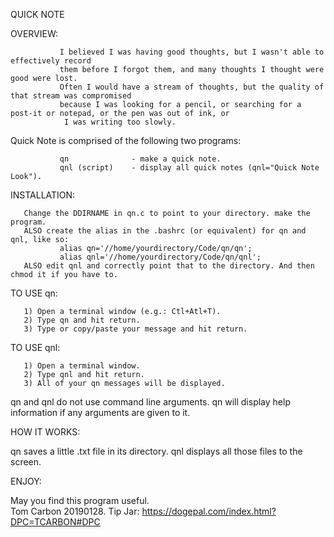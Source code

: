  QUICK NOTE

 OVERVIEW:

               I believed I was having good thoughts, but I wasn't able to effectively record
               them before I forgot them, and many thoughts I thought were good were lost. 
               Often I would have a stream of thoughts, but the quality of that stream was compromised
               because I was looking for a pencil, or searching for a post-it or notepad, or the pen was out of ink, or
                I was writing too slowly.

 Quick Note is comprised of the following two programs:
 
               qn              - make a quick note.
               qnl (script)    - display all quick notes (qnl="Quick Note Look").
        
 INSTALLATION: 
 
       Change the DDIRNAME in qn.c to point to your directory. make the program.
       ALSO create the alias in the .bashrc (or equivalent) for qn and qnl, like so:
               alias qn='//home/yourdirectory/Code/qn/qn';
               alias qnl='//home/yourdirectory/Code/qn/qnl';
       ALSO edit qnl and correctly point that to the directory. And then chmod it if you have to.

 TO USE qn: 
 
       1) Open a terminal window (e.g.: Ctl+Atl+T).
       2) Type qn and hit return.
       3) Type or copy/paste your message and hit return.
 TO USE qnl:
 
       1) Open a terminal window.
       2) Type qnl and hit return. 
       3) All of your qn messages will be displayed.

 qn and qnl do not use command line arguments. qn will display help information 
 if any arguments are given to it.

 HOW IT WORKS: 
 
 qn saves a little .txt file in its directory. qnl displays all those files to the screen. 
 
 ENJOY:
 
 May you find this program useful.  
 Tom Carbon 20190128. Tip Jar: https://dogepal.com/index.html?DPC=TCARBON#DPC
